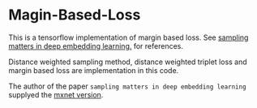 # Magin-Based-Loss
This is a tensorflow implementation of margin based loss.
See [sampling matters in deep embedding learning.](https://arxiv.org/abs/1706.07567) for references.

Distance weighted sampling method, distance weighted triplet loss and margin based loss are implementation in this code.

The author of the paper `sampling matters in deep embedding learning` supplyed the 
[mxnet version](https://github.com/chaoyuaw/incubator-mxnet/tree/master/example/gluon/embedding_learning).

